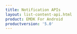 ```yaml
---
title: Notification APIs
layout: list-content-api.html
product: EMDK For Android
productversion: '5.0'
---
```















